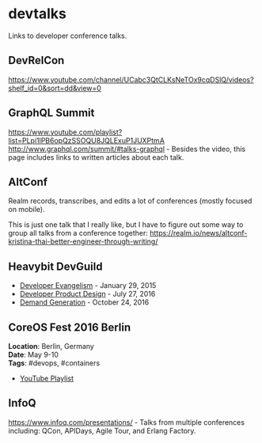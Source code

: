 # devtalks

Links to developer conference talks.

## DevRelCon

https://www.youtube.com/channel/UCabc3QtCLKsNeTOx9cqDSlQ/videos?shelf_id=0&sort=dd&view=0

## GraphQL Summit

https://www.youtube.com/playlist?list=PLpi1lPB6opQzSSOQU8JQLExuP1JUXPtmA
http://www.graphql.com/summit/#talks-graphql - Besides the video, this page includes links to written articles about each talk.

## AltConf

Realm records, transcribes, and edits a lot of conferences (mostly focused on mobile).

This is just one talk that I really like, but I have to figure out some way to group all talks from a conference together: https://realm.io/news/altconf-kristina-thai-better-engineer-through-writing/

## Heavybit DevGuild

- [Developer Evangelism](http://devguild.heavybit.com/developer-evangelism) - January 29, 2015
- [Developer Product Design](http://devguild.heavybit.com/developer-experience) - July 27, 2016
- [Demand Generation](http://devguild.heavybit.com/demand-generation/) - October 24, 2016

## CoreOS Fest 2016 Berlin
__Location__: Berlin, Germany  
__Date__: May 9-10  
__Tags__: #devops, #containers

- [YouTube Playlist](https://www.youtube.com/playlist?list=PLlh6TqkU8kg_3FpXLlHMnoVqKZysIzXlK&mkt_tok=eyJpIjoiWVdabFpqWm1NakZtWW1VdyIsInQiOiJDb2VBYmhmaUIxMlBVZWR0U3pvSkZnVWVlZys5XC82UGsyWjRNc1wvaWUxaElGNlNXVG1nK0FWNVBkOUJGcm1QUWczUHJQZUdyWXZHdVE5YzlFZk9jTk9meXNCV1ZWd2FVTFI0TnNlWHVmMmV5cVp5VEh2ZHBwQVRWZ1phWUlWcmlMIn0%3D)

## InfoQ

https://www.infoq.com/presentations/ - Talks from multiple conferences including: QCon, APIDays, Agile Tour, and Erlang Factory.
